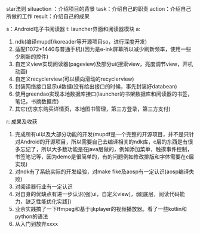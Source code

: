 star法则
situaction ：介绍项目的背景
task：介绍自己的职责
action：介绍自己所做的工作
result：介绍自己的成果

s：Android电子书阅读器
t: launcher界面和阅读器模块
a: 
1. ndk(编译mupdf/koreader等开源项目so，进行深度开发)
2. 适配(1072*1440与普通手机)(因为是e-ink屏幕所以减少刷新频率，使用一些少刷新的控件)
3. 自定义view实现阅读器(pageview)及部分ui(搜索view，亮度调节view，开机动画)
4. 自定义recyclerview(可以横向滑动的recyclerview)
5. 封装网络接口显示ui数据(没有给出接口的时候，事先封装好databean)
6. 使用greendao实现本地数据库接口(launcher的书架数据库和阅读器的书签，笔记，书摘数据库)
7. 其它(仿京东购买详情页，本地图书管理，第三方登录，第三方支付)


r: 成果及收获

1. 完成所有ui以及大部分功能的开发(mupdf是一个完整的开源项目，并不是只针对Android的开源项目，所以需要自己去编译相关的ndk库，c层的东西是有很多忘记了，所以大多数功能是在java层做的，例如添加菜单，触摸事件控制，书签笔记等，因为demo是很简单的，有的问题例如修改排版和字体需要在c层实现)
2. 对ndk有了系统实际的开发经验，对make fike及aosp有一定认识(aosp编译失败)
3. 对阅读器行业有一定认识
4. 对自身的优缺点有进一步认识(强[ui，自定义view]，弱[底层，阅读代码能力，缺乏性能优化实践])
5. 业余实践搞了一下ffmpeg和基于ijkplayer的视频播放器。看了一些kotlin和python的语法
6. 从入门到放弃xxxx